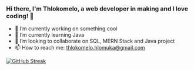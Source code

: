 ### Hi there, I'm Thlokomelo, a web developer in making and I love coding! 👋

- 🔭 I’m currently working on something cool
- 🌱 I’m currently learning Java
- 👯 I’m looking to collaborate on SQL, MERN Stack and Java project
- 📫 How to reach me: thlokomelo.hlomuka@gmail.com

[![GitHub Streak](http://github-readme-streak-stats.herokuapp.com?user=thlokomelo&theme=vision-friendly-dark)](https://git.io/streak-stats)




